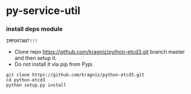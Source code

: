 # py-service-util


### install deps module


`IMPORTANT!!!`
* Clone repo https://github.com/kragniz/python-etcd3.git branch master and then setup it.
* Do not install it via pip from Pypi. 
 

```
git clone https://github.com/kragniz/python-etcd3.git
cd python-etcd3
python setup.py install
```